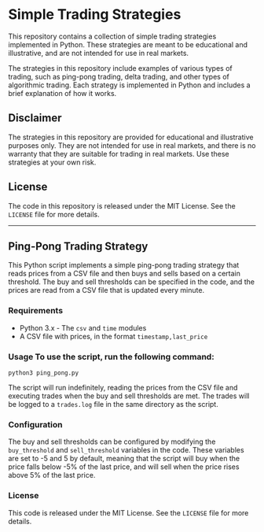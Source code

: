# Simple Trading Strategies

This repository contains a collection of simple trading strategies implemented in Python. These strategies are meant to be educational and illustrative, and are not intended for use in real markets.

The strategies in this repository include examples of various types of trading, such as ping-pong trading, delta trading, and other types of algorithmic trading. Each strategy is implemented in Python and includes a brief explanation of how it works.

## Disclaimer

The strategies in this repository are provided for educational and illustrative purposes only. They are not intended for use in real markets, and there is no warranty that they are suitable for trading in real markets. Use these strategies at your own risk.

## License

The code in this repository is released under the MIT License. See the `LICENSE` file for more details.

---

## Ping-Pong Trading Strategy

This Python script implements a simple ping-pong trading strategy that reads prices from a CSV file and then buys and sells based on a certain threshold. The buy and sell thresholds can be specified in the code, and the prices are read from a CSV file that is updated every minute.

### Requirements

- Python 3.x - The `csv` and `time` modules
- A CSV file with prices, in the format `timestamp,last_price`
  
### Usage To use the script, run the following command:

`python3 ping_pong.py`

The script will run indefinitely, reading the prices from the CSV file and executing trades when the buy and sell thresholds are met. The trades will be logged to a `trades.log` file in the same directory as the script.

### Configuration

The buy and sell thresholds can be configured by modifying the `buy_threshold` and `sell_threshold` variables in the code. These variables are set to -5 and 5 by default, meaning that the script will buy when the price falls below -5% of the last price, and will sell when the price rises above 5% of the last price.

### License

This code is released under the MIT License. See the `LICENSE` file for more details.
